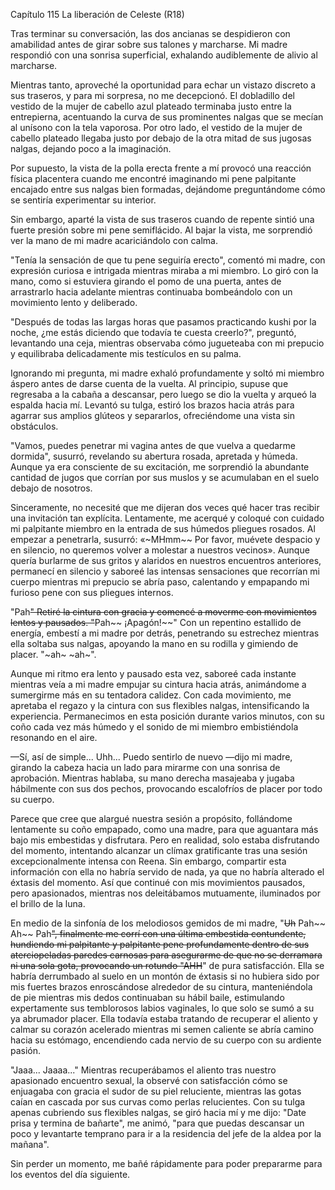 
Capítulo 115 La liberación de Celeste (R18)

Tras terminar su conversación, las dos ancianas se despidieron con amabilidad antes de girar sobre sus talones y marcharse. Mi madre respondió con una sonrisa superficial, exhalando audiblemente de alivio al marcharse.

Mientras tanto, aproveché la oportunidad para echar un vistazo discreto a sus traseros, y para mi sorpresa, no me decepcionó. El dobladillo del vestido de la mujer de cabello azul plateado terminaba justo entre la entrepierna, acentuando la curva de sus prominentes nalgas que se mecían al unísono con la tela vaporosa. Por otro lado, el vestido de la mujer de cabello plateado llegaba justo por debajo de la otra mitad de sus jugosas nalgas, dejando poco a la imaginación.

Por supuesto, la vista de la polla erecta frente a mí provocó una reacción física placentera cuando me encontré imaginando mi pene palpitante encajado entre sus nalgas bien formadas, dejándome preguntándome cómo se sentiría experimentar su interior.

Sin embargo, aparté la vista de sus traseros cuando de repente sintió una fuerte presión sobre mi pene semiflácido. Al bajar la vista, me sorprendió ver la mano de mi madre acariciándolo con calma.

"Tenía la sensación de que tu pene seguiría erecto", comentó mi madre, con expresión curiosa e intrigada mientras miraba a mi miembro. Lo giró con la mano, como si estuviera girando el pomo de una puerta, antes de arrastrarlo hacia adelante mientras continuaba bombeándolo con un movimiento lento y deliberado.

"Después de todas las largas horas que pasamos practicando kushi por la noche, ¿me estás diciendo que todavía te cuesta creerlo?", preguntó, levantando una ceja, mientras observaba cómo jugueteaba con mi prepucio y equilibraba delicadamente mis testículos en su palma.

Ignorando mi pregunta, mi madre exhaló profundamente y soltó mi miembro áspero antes de darse cuenta de la vuelta. Al principio, supuse que regresaba a la cabaña a descansar, pero luego se dio la vuelta y arqueó la espalda hacia mí. Levantó su tulga, estiró los brazos hacia atrás para agarrar sus amplios glúteos y separarlos, ofreciéndome una vista sin obstáculos.

"Vamos, puedes penetrar mi vagina antes de que vuelva a quedarme dormida", susurró, revelando su abertura rosada, apretada y húmeda. Aunque ya era consciente de su excitación, me sorprendió la abundante cantidad de jugos que corrían por sus muslos y se acumulaban en el suelo debajo de nosotros.

Sinceramente, no necesité que me dijeran dos veces qué hacer tras recibir una invitación tan explícita. Lentamente, me acerqué y coloqué con cuidado mi palpitante miembro en la entrada de sus húmedos pliegues rosados. Al empezar a penetrarla, susurró: «~MHmm~~ Por favor, muévete despacio y en silencio, no queremos volver a molestar a nuestros vecinos». Aunque quería burlarme de sus gritos y alaridos en nuestros encuentros anteriores, permanecí en silencio y saboreé las intensas sensaciones que recorrían mi cuerpo mientras mi prepucio se abría paso, calentando y empapando mi furioso pene con sus pliegues internos.

"Pah~~" Retiré la cintura con gracia y comencé a moverme con movimientos lentos y pausados. "~~Pah~~ ¡Apagón!~~" Con un repentino estallido de energía, embestí a mi madre por detrás, penetrando su estrechez mientras ella soltaba sus nalgas, apoyando la mano en su rodilla y gimiendo de placer. "~ah~ ~ah~".

Aunque mi ritmo era lento y pausado esta vez, saboreé cada instante mientras veía a mi madre empujar su cintura hacia atrás, animándome a sumergirme más en su tentadora calidez. Con cada movimiento, me apretaba el regazo y la cintura con sus flexibles nalgas, intensificando la experiencia. Permanecimos en esta posición durante varios minutos, con su coño cada vez más húmedo y el sonido de mi miembro embistiéndola resonando en el aire.

—Sí, así de simple... Uhh... Puedo sentirlo de nuevo —dijo mi madre, girando la cabeza hacia un lado para mirarme con una sonrisa de aprobación. Mientras hablaba, su mano derecha masajeaba y jugaba hábilmente con sus dos pechos, provocando escalofríos de placer por todo su cuerpo.

Parece que cree que alargué nuestra sesión a propósito, follándome lentamente su coño empapado, como una madre, para que aguantara más bajo mis embestidas y disfrutara. Pero en realidad, solo estaba disfrutando del momento, intentando alcanzar un clímax gratificante tras una sesión excepcionalmente intensa con Reena. Sin embargo, compartir esta información con ella no habría servido de nada, ya que no habría alterado el éxtasis del momento. Así que continué con mis movimientos pausados, pero apasionados, mientras nos deleitábamos mutuamente, iluminados por el brillo de la luna.

En medio de la sinfonía de los melodiosos gemidos de mi madre, "~~Uh~~ Pah~~ Ah~~ Pah~~", finalmente me corrí con una última embestida contundente, hundiendo mi palpitante y palpitante pene profundamente dentro de sus aterciopeladas paredes carnosas para asegurarme de que no se derramara ni una sola gota, provocando un rotundo "AHH~~" de pura satisfacción. Ella se habría derrumbado al suelo en un montón de éxtasis si no hubiera sido por mis fuertes brazos enroscándose alrededor de su cintura, manteniéndola de pie mientras mis dedos continuaban su hábil baile, estimulando expertamente sus temblorosos labios vaginales, lo que solo se sumó a su ya abrumador placer. Ella todavía estaba tratando de recuperar el aliento y calmar su corazón acelerado mientras mi semen caliente se abría camino hacia su estómago, encendiendo cada nervio de su cuerpo con su ardiente pasión.

"Jaaa... Jaaaa..." Mientras recuperábamos el aliento tras nuestro apasionado encuentro sexual, la observé con satisfacción cómo se enjuagaba con gracia el sudor de su piel reluciente, mientras las gotas caían en cascada por sus curvas como perlas relucientes. Con su tulga apenas cubriendo sus flexibles nalgas, se giró hacia mí y me dijo: "Date prisa y termina de bañarte", me animó, "para que puedas descansar un poco y levantarte temprano para ir a la residencia del jefe de la aldea por la mañana".

Sin perder un momento, me bañé rápidamente para poder prepararme para los eventos del día siguiente.
